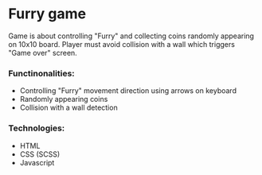 # Furry game
Game is about controlling "Furry" and collecting coins randomly appearing on 10x10 board.
Player must avoid collision with a wall which triggers "Game over" screen.

### Functinonalities:
- Controlling "Furry" movement direction using arrows on keyboard
- Randomly appearing coins
- Collision with a wall detection
### Technologies:
- HTML
- CSS (SCSS)
- Javascript
